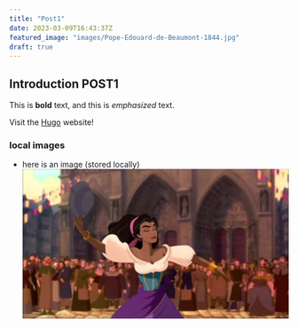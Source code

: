 ```yaml
---
title: "Post1"
date: 2023-03-09T16:43:37Z
featured_image: "images/Pope-Edouard-de-Beaumont-1844.jpg"
draft: true
---
```


## Introduction POST1

This is **bold** text, and this is *emphasized* text.

Visit the [Hugo](https://gohugo.io) website!

### local images

- here is an image (stored locally)
![Image alt text](esmeralda.jpg)

